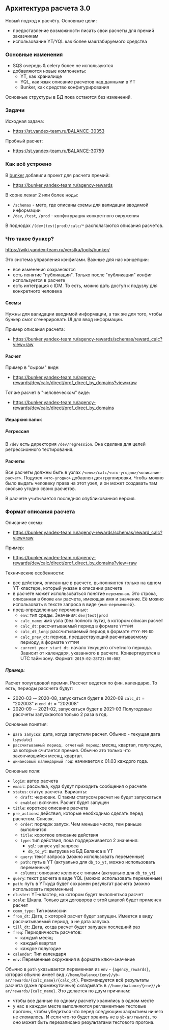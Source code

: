 ## Архитектура расчета 3.0

Новый подход к расчёту. Основные цели:

- предоставление возможности писать свои расчеты для премий заказчикам
- использование YT/YQL как более маштабируемого средства


### Основные изменения

- SQS очередь & celery более не используются
- добавляются новые компоненты:
    - YT, как хранилище
    - YQL, как язык описание расчетов над данными в YT
    - Bunker, как средство конфигурирования

Основные структуры в БД пока остаются без изменений.

### Задачи

Исходная задача:
  - https://st.yandex-team.ru/BALANCE-30353
  
Пробный расчет:
  - https://st.yandex-team.ru/BALANCE-30759

### Как всё устроено

В [bunker](bunker.yandex-team.ru) добавили проект для расчета премий:
  - https://bunker.yandex-team.ru/agency-rewards
    
В корне лежат 2 или более ноды:

  - `/schemas` - мето, где описаны схемы для валидации вводимой информации
  - `/dev`, `/test`, `/prod` - конфигурация конкретного окружения
  
В поднодах `/(dev|test|prod)/calc/*` располагаются описания расчетов.

### Что такое бункер?

https://wiki.yandex-team.ru/verstka/tools/bunker/

Это система управления конфигами. Важные для нас концепции:

- все изменения сохраняются
- есть понятие "публикации". Только после "публикации" конфиг используется в расчете
- есть интеграция с IDM. То есть, можно дать доступ к подузлу для конкретного человека

#### Схемы

Нужны для валидации вводимой информации, а так же для того, чтобы бункер смог
сгенерировать UI для ввод информации.

Пример описания расчета:

- https://bunker.yandex-team.ru/agency-rewards/schemas/reward_calc?view=raw

#### Расчет

Пример в "сыром" виде:

- https://bunker.yandex-team.ru/agency-rewards/dev/calc/direct/prof_direct_by_domains?view=raw

Тот же расчет в "человеческом" виде:

- https://bunker.yandex-team.ru/agency-rewards/dev/calc/direct/prof_direct_by_domains

#### Иерархия папок

##### Регрессия

В `/dev` есть директория `/dev/regression`. Она сделана для целей регрессионного тестирования.

#### Расчеты

Все расчеты должны быть в узлах `/<env>/calc/<что-угодно>/<описание-расчет>`.
Подузел `<что-угодно>` добавлен для группировки. Чтобы можно было выдать человеку
права на этот узел, и он может создавать там сколько угодно своих расчетов.

В расчете учитывается последняя опубликованная версия.

### Формат описания расчета

Описание схемы:

- https://bunker.yandex-team.ru/agency-rewards/schemas/reward_calc?view=raw

Пример:

- https://bunker.yandex-team.ru/agency-rewards/dev/calc/direct/prof_direct_by_domains?view=raw

Технические особенности:

- все действия, описанные в расчете, выполняются только на одном YT-кластере,
  который указан в описании расчета
- в расчете может использоваться понятие `переменная`. Это строка, описанная в
  блоке `env` расчета, имеющая имя и значение. Её можно использовать в тексте
  запроса в виде `{имя-переменной}`.
- пред-определенные переменные:
    - `env`: тип среды. Значения: `dev|test|prod`
    - `calc_name`: имя узла (без полного пути), в котором описан расчет
    - `calc_dt`: рассчитываемый период в формате `YYYYMM`
    - `calc_dt_long`: рассчитываемый период в формате `YYYY-MM-DD`
    - `calc_prev_dt`: период, предшествующий расчитываемому периоду, в формате `YYYYMM`
    - `current_year_start_dt`: начало текущего отчетного периода. Зависит от календаря,
      указанного в расчете. Конвертируется в UTC тайм зону. Формат: `2019-02-28T21:00:00Z`

##### Пример:
Расчет полугодовой премии. Рассчет ведется по фин. календарю.
То есть, периоды рассчета будут:
- 2020-03 -- 2020-08, запускаться будет в 2020-09 
`calc_dt` = "202003" и `end_dt` = "202008"
- 2020-09 -- 2021-02, запускаться будет в 2021-03
Полугодовые рассчеты запускаются только 2 раза в год.

Основные понятия:
- `дата запуска`: дата, когда запустили расчет. Обычно - текущая дата (`sysdate`)
- `рассчитываемый период, отчетный период`: месяц, квартал, полугодие, за которые
  считается премия. Обычно это только что закончившийся месяц, квартал.
- `финансовый календарный год`: начинается с 01.03 каждого года.

Основные поля:

- `login`: автор расчета
- `email`: рассылка, куда будут приходить сообщения о расчете
- `status`: статус расчета. Варианты:
    - `draft`: черновик. С таким статусом расчет не будет запускаться
    - `enabled`: включен. Расчет будет запущен
- `title`: короткое описание расчета
- `pre_actions`: действия, которые необходимо сделать перед расчетом. Список.
    - `order`: порядок запуск. Чем меньше число, тем раньше выполнится
    - `title`: короткое описание действия
    - `type`: тип действия, пока поддерживается 2 значения:
        - `yql`: запуск yql запроса
        - `db_to_yt`: выгрузка из БД Баланса в YT
    - `query`: текст запроса (можно использовать переменные)
    - `path`: путь в YT (актуально для `db_to_yt`, можно использовать переменные)
    - `columns`: описание колонок с типами (актуально для `db_to_yt`)
- `query`: текст расчета в виде YQL (можно использовать переменные)
- `path`: путь в YTкуда будет сохранен результат расчета (можно использовать переменные)
- `cluster`: YT-кластер, на котором будет выполняться расчет
- `scale`: Шкала. Только для договоров с этой шкалой будет применен расчет
- `comm_type`: Тип комиссии
- `from_dt`: Дата, с которой расчет будет запущен. Имеется в виду рассчитываемый период, а не дата запуска.
- `till_dt`: Дата, когда расчет будет запущен последний раз
- `freq`: Периодичность расчетов:
    - каждый месяц
    - каждый квартал
    - каждое полугодие
- `calendar`: Тип календаря
- `env`: Переменные окружения в формате ключ-значение

Обычно в `path` указывается переменная из `env` - `{agency_rewards}`, которая обычно имеет вид `//home/balance/{env}/yb-ar/rewards/{calc_name}/{calc_dt}`.
Рекомендуется всё результаты расчета (даже промежуточные) складывать в `//home/balance/{env}/yb-ar/rewards/{calc_name}`.
Это делается по двум причинам:
- чтобы все данные по одному расчету хранились в одном месте
- у нас в каждом месте выполняются регламентные тестовые прогоны, чтобы убедиться что перед следующим закрытием ничего не сломалось.
И если что-то будет хранить не в `yb-ar/rewards`, то оно может быть перезаписано результатами тестового прогона.